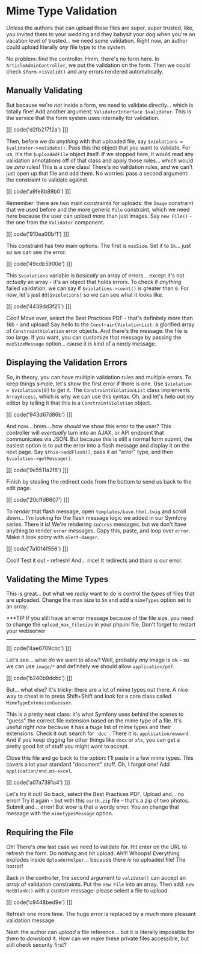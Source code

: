 # Mime Type Validation

Unless the authors that can upload these files are super, super trusted, like,
you invited them to your wedding and they babysit your dog when you're on vacation
level of trusted... we need some validation. Right now, an author could upload
literally *any* file type to the system.

No problem: find the controller. Hmm, there's no form here. In
`ArticleAdminController`, we put the validation on the form. Then we could check
`$form->isValid()` and any errors rendered automatically.

## Manually Validating

But because we're *not* inside a form, we need to validate directly... which is
totally fine! Add another argument: `ValidatorInterface $validator`. This is the
service that the form system uses internally for validation.

[[[ code('d2fb217f2a') ]]]

Then, before we do *anything* with that uploaded file, say
`$violations = $validator->validate()`. Pass this the object that you want to
validate. For us, it's the `$uploadedFile` object itself. If we stopped here,
it would read any validation annotations off of that class and apply those rules...
which would be *zero* rules! This is a core class! There's no validation rules,
and we can't just open up that file and add them. No worries: pass a second
argument: the constraint to validate against.

[[[ code('a9fe8b89b0') ]]]

Remember: there are two main constraints for uploads: the `Image` constraint that
we used before and the more generic `File` constraint, which we need here because
the user can upload more than just images. Say `new File()` - the one from the
`Validator` component.

[[[ code('910ea00bf1') ]]]

This constraint has two main options. The first is `maxSize`. Set it to `1k`...
just so we can see the error.

[[[ code('49cdb5900e') ]]]

This `$violations` variable is *basically* an array of errors... except it's not
*actually* an array - it's an object that holds errors. To check if *anything*
failed validation, we can say if `$violations->count()` is greater than `0`. For
now, let's just `dd($violations)` so we can see what it looks like.

[[[ code('4439dd3f25') ]]]

Cool! Move over, select the Best Practices PDF - that's definitely more than 1kb -
and upload! Say hello to the `ConstraintViolationList`: a glorified array of
`ConstraintViolation` error objects. And there's the message: the file is too
large. If you want, you can customize that message by passing the `maxSizeMessage`
option... cause it *is* kind of a nerdy message.

## Displaying the Validation Errors

So, in theory, you can have multiple validation rules and multiple errors. To
keep things simple, let's show the first error if there is one. Use
`$violation = $violations[0]` to get it. The `ConstraintViolationList` class
implements `ArrayAccess`, which is why we can use this syntax. Oh, and let's help
out my editor by telling it that this is a `ConstraintViolation` object.

[[[ code('943d67d86b') ]]]

And now... hmm... how *should* we show this error to the user? This controller
will *eventually* turn into an AJAX, or API endpoint that communicates via JSON.
But because this is still a normal form submit, the easiest option is to put the
error into a flash message and display it on the next page. Say `$this->addFlash()`,
pass it an "error" type, and then `$violation->getMessage()`. 

[[[ code('9e5511a2f6') ]]]

Finish by stealing the redirect code from the bottom to send us back to the edit page.

[[[ code('20cffd6607') ]]]

To *render* that flash message, open `templates/base.html.twig` and scroll down...
I'm looking for the flash message logic we added in our Symfony series. There
it is! We're rendering `success` messages, but we don't have anything to render
`error` messages. Copy this, paste, and loop over `error`. Make it look *scary*
with `alert-danger`.

[[[ code('7a1014f556') ]]]

Cool! Test it out - refresh! And... nice! It redirects and *there* is our error.

## Validating the Mime Types

This is great... but what we *really* want to do is control the *types* of files
that are uploaded. Change the max size to `5m` and add a `mimeTypes` option set
to an array. 

***TIP
If you still have an error message because of the file size, you need to change
the `upload_max_filesize` in your php.ini file. Don't forget to restart your
webserver
***

[[[ code('4ae6709cbc') ]]]

Let's see... what *do* we want to allow? Well, probably *any* image is ok - so 
we can use `image/*` and definitely we should allow `application/pdf`.

[[[ code('b240b9dcbc') ]]]

But... what else? It's tricky: there are a lot of mime types out there. A nice
way to cheat is to press Shift+Shift and look for a core class called
`MimeTypeExtensionGuesser`.

This is a pretty neat class: it's what Symfony uses behind the scenes to "guess"
the correct file extension based on the mime type of a file. It's useful right *now*
because it has a *huge* list of mime types and their extensions. Check it out:
search for `'doc'`. There it is: `application/msword`. And if you keep digging
for other things like `docx` or `xls`, you can get a pretty good list of stuff
you might want to accept.

Close this file and go back to the option: I'll paste in a few mime types. This
covers a lot your standard "document" stuff. Oh, I forgot one! Add
`application/vnd.ms-excel`.

[[[ code('a07a7391a4') ]]]

Let's try it out! Go back, select the Best Practices PDF, Upload and... no error!
Try it again - but with this `earth.zip` file - that's a zip of two photos. Submit
and... error! But *wow* is that a wordy error. You an change that message with
the `mimeTypesMessage` option.

## Requiring the File

Oh! There's *one* last case we need to validate for. Hit enter on the URL to refresh
the form. Do *nothing* and hit upload. Ah!!! Whoops! Everything explodes inside
`UploaderHelper`... because there *is* no uploaded file! The horror!

Back in the controller, the second argument to `validate()` can accept an *array*
of validation constraints. Put the `new File` into an array. Then add:
`new NotBlank()` with a custom message: please select a file to upload.

[[[ code('c9448bed9e') ]]]

Refresh one more time. The huge error is replaced by a *much* more pleasant validation
message.

Next: the author can *upload* a file reference... but it is literally impossible
for them to *download* it. How can we make these private files accessible, but
still check security first?
